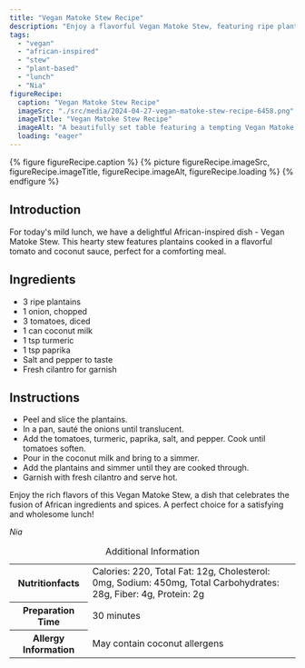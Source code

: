 ```yaml
---
title: "Vegan Matoke Stew Recipe"
description: "Enjoy a flavorful Vegan Matoke Stew, featuring ripe plantains in a tomato and coconut sauce. This African-inspired dish is perfect for a satisfying lunch!"
tags:
  - "vegan"
  - "african-inspired"
  - "stew"
  - "plant-based"
  - "lunch"
  - "Nia"
figureRecipe: 
  caption: "Vegan Matoke Stew Recipe"
  imageSrc: "./src/media/2024-04-27-vegan-matoke-stew-recipe-6458.png"
  imageTitle: "Vegan Matoke Stew Recipe"
  imageAlt: "A beautifully set table featuring a tempting Vegan Matoke Stew, exuding coziness and warmth in a minimalist design."
  loading: "eager"
---
```


{% figure figureRecipe.caption %}
{% picture figureRecipe.imageSrc, figureRecipe.imageTitle, figureRecipe.imageAlt, figureRecipe.loading %}
{% endfigure %}

## Introduction

For today's mild lunch, we have a delightful African-inspired dish - Vegan Matoke Stew. This hearty stew features plantains cooked in a flavorful tomato and coconut sauce, perfect for a comforting meal.

## Ingredients

* 3 ripe plantains
* 1 onion, chopped
* 3 tomatoes, diced
* 1 can coconut milk
* 1 tsp turmeric
* 1 tsp paprika
* Salt and pepper to taste
* Fresh cilantro for garnish

## Instructions

* Peel and slice the plantains.
* In a pan, sauté the onions until translucent.
* Add the tomatoes, turmeric, paprika, salt, and pepper. Cook until tomatoes soften.
* Pour in the coconut milk and bring to a simmer.
* Add the plantains and simmer until they are cooked through.
* Garnish with fresh cilantro and serve hot.

Enjoy the rich flavors of this Vegan Matoke Stew, a dish that celebrates the fusion of African ingredients and spices. A perfect choice for a satisfying and wholesome lunch!

*Nia*

<table><caption class='sr-only'>Additional Information</caption><tr><th>Nutritionfacts</th><td>Calories: 220, Total Fat: 12g, Cholesterol: 0mg, Sodium: 450mg, Total Carbohydrates: 28g, Fiber: 4g, Protein: 2g&nbsp;</td></tr><tr><th>Preparation Time</th><td>30 minutes&nbsp;</td></tr><tr><th>Allergy Information</th><td>May contain coconut allergens&nbsp;</td></tr></table>

